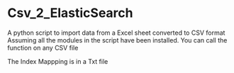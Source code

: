 # Csv_2_ElasticSearch
A python script to import data from a Excel sheet converted to CSV format
Assuming all the modules in the script have been installed.
You can call the function on any CSV file

The Index Mappping is in a Txt file
